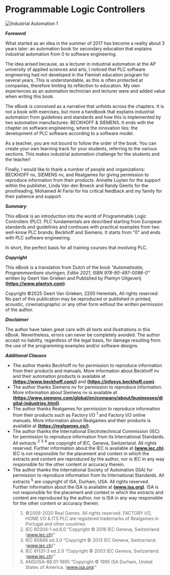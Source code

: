# Programmable Logic Controllers

![Industrial Automation 1](/ebook_front.png "Programmable Logic Controllers")

***Foreword***

What started as an idea in the summer of 2017 has become a reality about 3 years later: an automation book for secondary education that explains industrial automation from 0 to software engineering.

The idea arised because, as a lecturer in industrial automation at the AP university of applied sciences and arts, I noticed that PLC software engineering had not developed in the Flemish education program for several years. This is understandable, as this is often protected at companies, therefore limiting its reflection to education. My own experiences as an automation technician and lecturer were and added value when writing this book.

The eBook is conceived as a narrative that unfolds across the chapters. It is not a book with exercises, but more a handbook that explains industrial automation from guidelines and standards and how this is implemented by two automation manufactures: BECKHOFF & SIEMENS. It ends with the chapter on software engineering, where the innovation lies: the development of PLC software according to a software model.

As a teacher, you are not bound to follow the order of the book. You can create your own learning track for your students, referring to the various sections. This makes industrial automation challenge for the students and the teacher!

Finally, I would like to thank a number of people and organizations: BECKHOFF nv, SIEMENS nv, and Realgames for giving permission to reproduce information from their products. Annette Luyten for the support within the publisher, Linda Van den Broeck and Randy Geerts for the proofreading, Mohamed Al Farisi for his critical feedback and my family for their patience and support.

***Summary***

This eBook is an introduction into the world of Programmable Logic Controllers (PLC). 
PLC fundamentals are described starting from European standards and guidelines and continues with practical examples from two well-know PLC brands; Beckhoff and Siemens.
It starts from "0" and ends with PLC software engineering.

In short, the perfect basis for all training courses that involving PLC.

***Copyright***

This eBook is a translation from Dutch of the book *"Automatisatie, Programmeerbare sturingen, Editie 2021, ISBN 978-90-497-0098-0"* written by Geert Van Grieken and Published by Plantyn Uitgeverij **(https://www.plantyn.com)**.

Copyright ©2025 Geert Van Grieken, 2200 Herentals, All rights reserved. No part of this publication may be reproduced or published in printed, acoustic, cinematographic or any other form without the written permission of the author.

***Disclaimer***

The author have taken great care with all texts and illustrations in this eBook. Nevertheless, errors can never be completely avoided. 
The author accept no liability, regardless of the legal basis, for damage resulting from the use of the programming examples and/or software designs.

***Additional Clauses***

- The author thanks Beckhoff nv for permission to reproduce information from their products and manuals. More information about Beckhoff nv and their automation products is available at **(https://www.beckhoff.com/)** and **(https://infosys.beckhoff.com)**.
- The author thanks Siemens nv for permission to reproduce information. More information about Siemens nv is available at **(https://www.siemens.com/global/en/company/about/businesses/digital-industries.html)**.
- The author thanks Realgames for permission to reproduce information from their products such as Factory I/O $^1$ and Factory I/O online manuals. More information about Realgames and their products is available at **(https://realgames.co/)**.
- The author thanks the International Electrotechnical Commission (IEC) for permission to reproduce information from its International Standards. All extracts $^2$ $^3$ $^4$ are copyright of IEC, Geneva, Switzerland. All rights reserved. Further information about the IEC is available at **(www.iec.ch)**. IEC is not responsible for the placement and context in which the extracts and content are reproduced by the author, nor is IEC in any way responsible for the other content or accuracy therein.
- The author thanks the International Society of Automation (ISA) for permission to reproduce information from its International Standards. All extracts $^5$ are copyright of ISA, Durham, USA. All rights reserved. Further information about the ISA is available at **(www.isa.org)**. ISA is not responsible for the placement and context in which the extracts and content are reproduced by the author, nor is ISA in any way responsible for the other content or accuracy therein.

> 1. ©2006-2020 Real Games. All rights reserved. FACTORY I/O, HOME I/O & ITS PLC are registered trademarks of Realgames in Portugal and other countries
> 2. IEC 60204-1 ed.6.0  “Copyright © 2016 IEC Geneva, Switzerland. (www.iec.ch)”  
> 3. IEC 60848 ed.3.0  “Copyright © 2013 IEC Geneva, Switzerland. (www.iec.ch)” 
> 4. IEC 61131-3 ed.2.0  “Copyright © 2003 IEC Geneva, Switzerland. (www.iec.ch)” 
> 5. ANSI/ISA-88.01-1995 “Copyright © 1995 ISA Durham, United States of America. (www.isa.org)”
